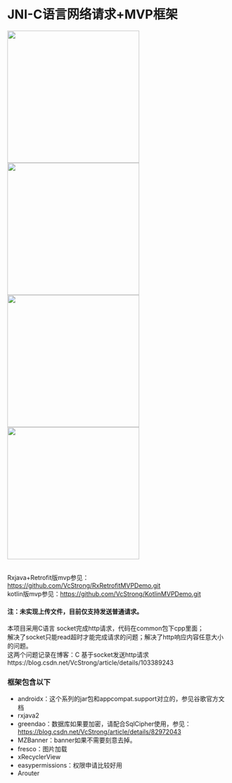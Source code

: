 # JNI-C语言网络请求+MVP框架

<img src="https://github.com/VcStrong/KotlinMVPDemo/blob/master/image/1.jpg" width="300" align=center /><img src="https://github.com/VcStrong/KotlinMVPDemo/blob/master/image/2.jpg" width="300" align=center /><img src="https://github.com/VcStrong/KotlinMVPDemo/blob/master/image/3.jpg" width="300" align=center /><img src="https://github.com/VcStrong/KotlinMVPDemo/blob/master/image/4.jpg" width="300" align=center />
<br/>
<br/>

Rxjava+Retrofit版mvp参见：https://github.com/VcStrong/RxRetrofitMVPDemo.git<br/>
kotlin版mvp参见：https://github.com/VcStrong/KotlinMVPDemo.git<br/>

#### 注：未实现上传文件，目前仅支持发送普通请求。
本项目采用C语言 socket完成http请求，代码在common包下cpp里面；<br/>
解决了socket只能read超时才能完成请求的问题；解决了http响应内容任意大小的问题。<br/>
这两个问题记录在博客：C 基于socket发送http请求https://blog.csdn.net/VcStrong/article/details/103389243<br/>

### 框架包含以下
- androidx：这个系列的jar包和appcompat.support对立的，参见谷歌官方文档
- rxjava2
- greendao：数据库如果要加密，请配合SqlCipher使用，参见：https://blog.csdn.net/VcStrong/article/details/82972043
- MZBanner：banner如果不需要刻意去掉。
- fresco：图片加载
- xRecyclerView
- easypermissions：权限申请比较好用
- Arouter

